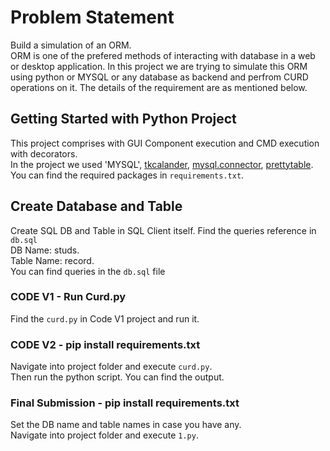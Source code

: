 # Problem Statement
Build a simulation of an ORM.\
ORM is one of the prefered methods of interacting with database in a web or desktop application. In this project we are trying to simulate this ORM using python or MYSQL or any database as backend and perfrom CURD operations on it. The details of the requirement are as mentioned below.
## Getting Started with Python Project
This project comprises with GUI Component execution and CMD execution with decorators.\
In the project we used 'MYSQL', [tkcalander](https://pypi.org/project/tkcalendar/), [mysql.connector](https://pypi.org/project/mysql-connector-python/), [prettytable](https://pypi.org/project/prettytable/).\
You can find the required packages in `requirements.txt`.
## Create Database and Table

Create SQL DB and Table in SQL Client itself. Find the queries reference in `db.sql`\
DB Name: studs.\
Table Name: record.\
You can find queries in the `db.sql` file

### CODE V1 - Run Curd.py

Find the `curd.py` in Code V1 project and run it.

### CODE V2 - pip install requirements.txt

Navigate into project folder and execute `curd.py`.\
Then run the python script. You can find the output.


### Final Submission - pip install requirements.txt

Set the DB name and table names in case you have any.\
Navigate into project folder and execute `1.py`.


